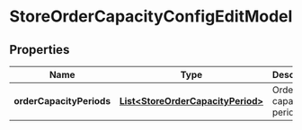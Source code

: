 
# StoreOrderCapacityConfigEditModel

## Properties
Name | Type | Description | Notes
------------ | ------------- | ------------- | -------------
**orderCapacityPeriods** | [**List&lt;StoreOrderCapacityPeriod&gt;**](StoreOrderCapacityPeriod.md) | Order capacity periods |  [optional]



